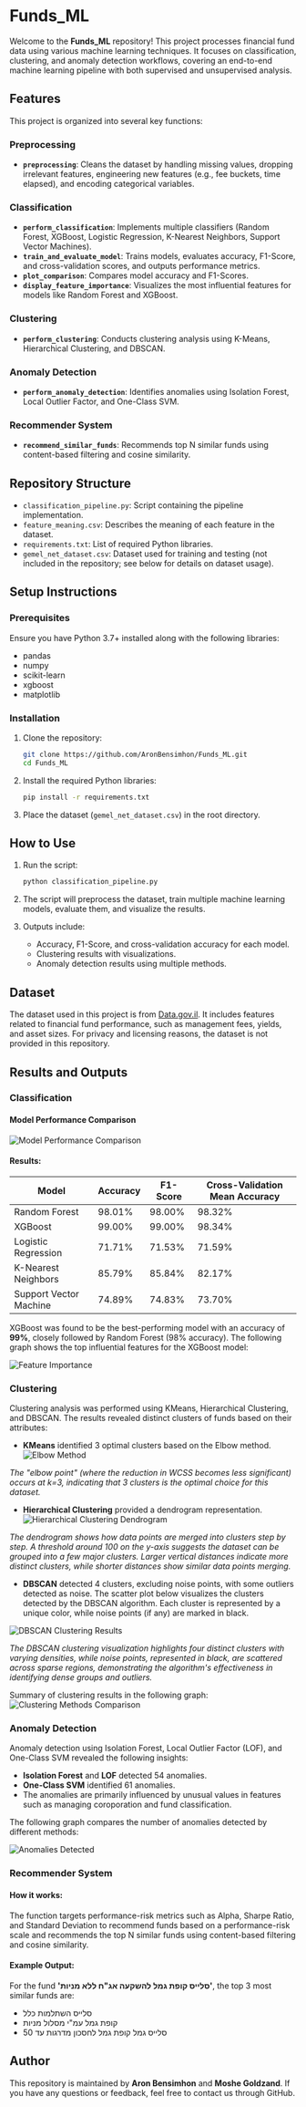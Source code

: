 # Funds_ML

Welcome to the **Funds_ML** repository! This project processes financial fund data using various machine learning techniques. It focuses on classification, clustering, and anomaly detection workflows, covering an end-to-end machine learning pipeline with both supervised and unsupervised analysis.

## Features

This project is organized into several key functions:

### Preprocessing

- **`preprocessing`**: Cleans the dataset by handling missing values, dropping irrelevant features, engineering new features (e.g., fee buckets, time elapsed), and encoding categorical variables.

### Classification

- **`perform_classification`**: Implements multiple classifiers (Random Forest, XGBoost, Logistic Regression, K-Nearest Neighbors, Support Vector Machines).
- **`train_and_evaluate_model`**: Trains models, evaluates accuracy, F1-Score, and cross-validation scores, and outputs performance metrics.
- **`plot_comparison`**: Compares model accuracy and F1-Scores.
- **`display_feature_importance`**: Visualizes the most influential features for models like Random Forest and XGBoost.

### Clustering

- **`perform_clustering`**: Conducts clustering analysis using K-Means, Hierarchical Clustering, and DBSCAN.

### Anomaly Detection

- **`perform_anomaly_detection`**: Identifies anomalies using Isolation Forest, Local Outlier Factor, and One-Class SVM.

### Recommender System

- **`recommend_similar_funds`**: Recommends top N similar funds using content-based filtering and cosine similarity.

## Repository Structure

- `classification_pipeline.py`: Script containing the pipeline implementation.
- `feature_meaning.csv`: Describes the meaning of each feature in the dataset.
- `requirements.txt`: List of required Python libraries.
- `gemel_net_dataset.csv`: Dataset used for training and testing (not included in the repository; see below for details on dataset usage).

## Setup Instructions

### Prerequisites

Ensure you have Python 3.7+ installed along with the following libraries:

- pandas
- numpy
- scikit-learn
- xgboost
- matplotlib

### Installation

1. Clone the repository:

   ```bash
   git clone https://github.com/AronBensimhon/Funds_ML.git
   cd Funds_ML
   ```

2. Install the required Python libraries:

   ```bash
   pip install -r requirements.txt
   ```

3. Place the dataset (`gemel_net_dataset.csv`) in the root directory.

## How to Use

1. Run the script:

   ```bash
   python classification_pipeline.py
   ```

2. The script will preprocess the dataset, train multiple machine learning models, evaluate them, and visualize the results.

3. Outputs include:
   - Accuracy, F1-Score, and cross-validation accuracy for each model.
   - Clustering results with visualizations.
   - Anomaly detection results using multiple methods.

## Dataset

The dataset used in this project is from [Data.gov.il](https://info.data.gov.il/home/). It includes features related to financial fund performance, such as management fees, yields, and asset sizes. For privacy and licensing reasons, the dataset is not provided in this repository.

## Results and Outputs

### Classification
#### Model Performance Comparison

![Model Performance Comparison](graph_results/models_comparison.png)

#### Results:
| Model                  | Accuracy | F1-Score | Cross-Validation Mean Accuracy |
|------------------------|----------|----------|---------------------------------|
| Random Forest          | 98.01%   | 98.00%   | 98.32%                         |
| XGBoost                | 99.00%   | 99.00%   | 98.34%                         |
| Logistic Regression    | 71.71%   | 71.53%   | 71.59%                         |
| K-Nearest Neighbors    | 85.79%   | 85.84%   | 82.17%                         |
| Support Vector Machine | 74.89%   | 74.83%   | 73.70%                         |



XGBoost was found to be the best-performing model with an accuracy of **99%**, closely followed by Random Forest (98% accuracy).
The following graph shows the top influential features for the XGBoost model:

![Feature Importance](graph_results/feature_importance.png)

### Clustering

Clustering analysis was performed using KMeans, Hierarchical Clustering, and DBSCAN. The results revealed distinct clusters of funds based on their attributes:

- **KMeans** identified 3 optimal clusters based on the Elbow method.
![Elbow Method](graph_results/elbow_method_res.png)

*The "elbow point" (where the reduction in WCSS becomes less significant) occurs at k=3, indicating that 3 clusters is the optimal* *choice for this dataset.*

- **Hierarchical Clustering** provided a dendrogram representation.
![Hierarchical Clustering Dendrogram](graph_results/hierarchical_dendrogram.png)

*The dendrogram shows how data points are merged into clusters step by step.*
*A threshold around 100 on the y-axis suggests the dataset can be grouped into a few major clusters.*
*Larger vertical distances indicate more distinct clusters, while shorter distances show similar data points merging.*

- **DBSCAN** detected 4 clusters, excluding noise points, with some outliers detected as noise.
The scatter plot below visualizes the clusters detected by the DBSCAN algorithm. Each cluster is represented by a unique color, while noise points (if any) are marked in black.

![DBSCAN Clustering Results](graph_results/dbscan_clusters.png)

*The DBSCAN clustering visualization highlights four distinct clusters with varying densities, while noise points, represented*
*in black, are scattered across sparse regions, demonstrating the algorithm's effectiveness in identifying dense groups and outliers.*

Summary of clustering results in the following graph:
![Clustering Methods Comparison](graph_results/clusters_comparison.png)

### Anomaly Detection

Anomaly detection using Isolation Forest, Local Outlier Factor (LOF), and One-Class SVM revealed the following insights:
- **Isolation Forest** and **LOF** detected 54 anomalies.
- **One-Class SVM** identified 61 anomalies.
- The anomalies are primarily influenced by unusual values in features such as managing coroporation and fund classification.

The following graph compares the number of anomalies detected by different methods:

![Anomalies Detected](graph_results/anomalies_res.png)

### Recommender System

#### How it works:
The function targets performance-risk metrics such as Alpha, Sharpe Ratio, and Standard Deviation to recommend funds based on a performance-risk scale and 
recommends the top N similar funds using content-based filtering and cosine similarity.

#### Example Output:
For the fund **'סלייס קופת גמל להשקעה אג"ח ללא מניות'**, the top 3 most similar funds are:
- סלייס השתלמות כלל
- קופת גמל עמ"י מסלול מניות
- סלייס גמל קופת גמל לחסכון מדרגות עד 50
## Author

This repository is maintained by **Aron Bensimhon** and **Moshe Goldzand**. If you have any questions or feedback, feel free to contact us through GitHub.

